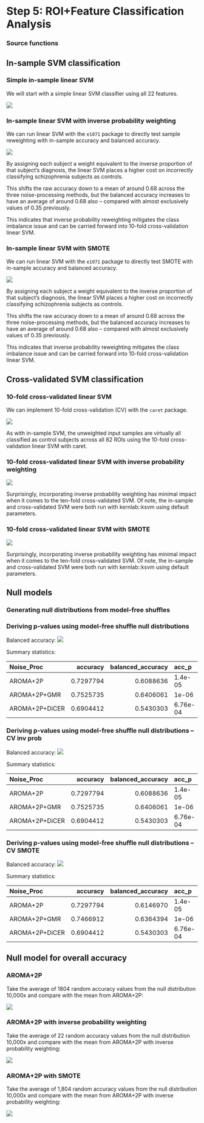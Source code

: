 Step 5: ROI+Feature Classification Analysis
================

### Source functions

## In-sample SVM classification

### Simple in-sample linear SVM

We will start with a simple linear SVM classifier using all 22 features.

![](Step5_README_files/figure-gfm/unnamed-chunk-3-1.png)<!-- -->

### In-sample linear SVM with inverse probability weighting

We can run linear SVM with the `e1071` package to directly test sample
reweighting with in-sample accuracy and balanced accuracy.

![](Step5_README_files/figure-gfm/unnamed-chunk-6-1.png)<!-- -->

By assigning each subject a weight equivalent to the inverse proportion
of that subject’s diagnosis, the linear SVM places a higher cost on
incorrectly classifying schizophrenia subjects as controls.

This shifts the raw accuracy down to a mean of around 0.68 across the
three noise-processing methods, but the balanced accuracy increases to
have an average of around 0.68 also – compared with almost exclusively
values of 0.35 previously.

This indicates that inverse probability reweighting mitigates the class
imbalance issue and can be carried forward into 10-fold cross-validation
linear SVM.

### In-sample linear SVM with SMOTE

We can run linear SVM with the `e1071` package to directly test SMOTE
with in-sample accuracy and balanced accuracy.

![](Step5_README_files/figure-gfm/unnamed-chunk-9-1.png)<!-- -->

By assigning each subject a weight equivalent to the inverse proportion
of that subject’s diagnosis, the linear SVM places a higher cost on
incorrectly classifying schizophrenia subjects as controls.

This shifts the raw accuracy down to a mean of around 0.68 across the
three noise-processing methods, but the balanced accuracy increases to
have an average of around 0.68 also – compared with almost exclusively
values of 0.35 previously.

This indicates that inverse probability reweighting mitigates the class
imbalance issue and can be carried forward into 10-fold cross-validation
linear SVM.

## Cross-validated SVM classification

### 10-fold cross-validated linear SVM

We can implement 10-fold cross-validation (CV) with the `caret` package.

![](Step5_README_files/figure-gfm/unnamed-chunk-12-1.png)<!-- -->

As with in-sample SVM, the unweighted input samples are virtually all
classified as control subjects across all 82 ROIs using the 10-fold
cross-validation linear SVM with caret.

### 10-fold cross-validated linear SVM with inverse probability weighting

![](Step5_README_files/figure-gfm/unnamed-chunk-15-1.png)<!-- -->

Surprisingly, incorporating inverse probability weighting has minimal
impact when it comes to the ten-fold cross-validated SVM. Of note, the
in-sample and cross-validated SVM were both run with kernlab::ksvm using
default parameters.

### 10-fold cross-validated linear SVM with SMOTE

![](Step5_README_files/figure-gfm/unnamed-chunk-18-1.png)<!-- -->

Surprisingly, incorporating inverse probability weighting has minimal
impact when it comes to the ten-fold cross-validated SVM. Of note, the
in-sample and cross-validated SVM were both run with kernlab::ksvm using
default parameters.

## Null models

### Generating null distributions from model-free shuffles

### Deriving p-values using model-free shuffle null distributions

Balanced accuracy:
![](Step5_README_files/figure-gfm/unnamed-chunk-22-1.png)<!-- -->

Summary statistics:
<table class="table" style="width: auto !important; margin-left: auto; margin-right: auto;">
<thead>
<tr>
<th style="text-align:left;">
Noise_Proc
</th>
<th style="text-align:right;">
accuracy
</th>
<th style="text-align:right;">
balanced_accuracy
</th>
<th style="text-align:left;">
acc_p
</th>
<th style="text-align:left;">
bal_acc_p
</th>
<th style="text-align:left;">
acc_p\_adj
</th>
<th style="text-align:left;">
bal_acc_p\_adj
</th>
</tr>
</thead>
<tbody>
<tr>
<td style="text-align:left;">
AROMA+2P
</td>
<td style="text-align:right;">
0.7297794
</td>
<td style="text-align:right;">
0.6088636
</td>
<td style="text-align:left;">
1.4e-05
</td>
<td style="text-align:left;">
2.2e-03
</td>
<td style="text-align:left;">
1.4e-05
</td>
<td style="text-align:left;">
2.2e-03
</td>
</tr>
<tr>
<td style="text-align:left;">
AROMA+2P+GMR
</td>
<td style="text-align:right;">
0.7525735
</td>
<td style="text-align:right;">
0.6406061
</td>
<td style="text-align:left;">
1e-06
</td>
<td style="text-align:left;">
1.68e-04
</td>
<td style="text-align:left;">
1e-06
</td>
<td style="text-align:left;">
1.68e-04
</td>
</tr>
<tr>
<td style="text-align:left;">
AROMA+2P+DiCER
</td>
<td style="text-align:right;">
0.6904412
</td>
<td style="text-align:right;">
0.5430303
</td>
<td style="text-align:left;">
6.76e-04
</td>
<td style="text-align:left;">
1.44e-01
</td>
<td style="text-align:left;">
6.76e-04
</td>
<td style="text-align:left;">
1.44e-01
</td>
</tr>
</tbody>
</table>

### Deriving p-values using model-free shuffle null distributions – CV inv prob

Balanced accuracy:
![](Step5_README_files/figure-gfm/unnamed-chunk-26-1.png)<!-- -->

Summary statistics:
<table class="table" style="width: auto !important; margin-left: auto; margin-right: auto;">
<thead>
<tr>
<th style="text-align:left;">
Noise_Proc
</th>
<th style="text-align:right;">
accuracy
</th>
<th style="text-align:right;">
balanced_accuracy
</th>
<th style="text-align:left;">
acc_p
</th>
<th style="text-align:left;">
bal_acc_p
</th>
<th style="text-align:left;">
acc_p\_adj
</th>
<th style="text-align:left;">
bal_acc_p\_adj
</th>
</tr>
</thead>
<tbody>
<tr>
<td style="text-align:left;">
AROMA+2P
</td>
<td style="text-align:right;">
0.7297794
</td>
<td style="text-align:right;">
0.6088636
</td>
<td style="text-align:left;">
1.4e-05
</td>
<td style="text-align:left;">
2.2e-03
</td>
<td style="text-align:left;">
1.4e-05
</td>
<td style="text-align:left;">
2.2e-03
</td>
</tr>
<tr>
<td style="text-align:left;">
AROMA+2P+GMR
</td>
<td style="text-align:right;">
0.7525735
</td>
<td style="text-align:right;">
0.6406061
</td>
<td style="text-align:left;">
1e-06
</td>
<td style="text-align:left;">
1.68e-04
</td>
<td style="text-align:left;">
1e-06
</td>
<td style="text-align:left;">
1.68e-04
</td>
</tr>
<tr>
<td style="text-align:left;">
AROMA+2P+DiCER
</td>
<td style="text-align:right;">
0.6904412
</td>
<td style="text-align:right;">
0.5430303
</td>
<td style="text-align:left;">
6.76e-04
</td>
<td style="text-align:left;">
1.44e-01
</td>
<td style="text-align:left;">
6.76e-04
</td>
<td style="text-align:left;">
1.44e-01
</td>
</tr>
</tbody>
</table>

### Deriving p-values using model-free shuffle null distributions – CV SMOTE

Balanced accuracy:
![](Step5_README_files/figure-gfm/unnamed-chunk-30-1.png)<!-- -->

Summary statistics:
<table class="table" style="width: auto !important; margin-left: auto; margin-right: auto;">
<thead>
<tr>
<th style="text-align:left;">
Noise_Proc
</th>
<th style="text-align:right;">
accuracy
</th>
<th style="text-align:right;">
balanced_accuracy
</th>
<th style="text-align:left;">
acc_p
</th>
<th style="text-align:left;">
bal_acc_p
</th>
<th style="text-align:left;">
acc_p\_adj
</th>
<th style="text-align:left;">
bal_acc_p\_adj
</th>
</tr>
</thead>
<tbody>
<tr>
<td style="text-align:left;">
AROMA+2P
</td>
<td style="text-align:right;">
0.7297794
</td>
<td style="text-align:right;">
0.6146970
</td>
<td style="text-align:left;">
1.4e-05
</td>
<td style="text-align:left;">
2.2e-03
</td>
<td style="text-align:left;">
1.4e-05
</td>
<td style="text-align:left;">
2.2e-03
</td>
</tr>
<tr>
<td style="text-align:left;">
AROMA+2P+GMR
</td>
<td style="text-align:right;">
0.7466912
</td>
<td style="text-align:right;">
0.6364394
</td>
<td style="text-align:left;">
1e-06
</td>
<td style="text-align:left;">
1.68e-04
</td>
<td style="text-align:left;">
1e-06
</td>
<td style="text-align:left;">
1.68e-04
</td>
</tr>
<tr>
<td style="text-align:left;">
AROMA+2P+DiCER
</td>
<td style="text-align:right;">
0.6904412
</td>
<td style="text-align:right;">
0.5430303
</td>
<td style="text-align:left;">
6.76e-04
</td>
<td style="text-align:left;">
1.44e-01
</td>
<td style="text-align:left;">
6.76e-04
</td>
<td style="text-align:left;">
1.44e-01
</td>
</tr>
</tbody>
</table>

## Null model for overall accuracy

### AROMA+2P

Take the average of 1804 random accuracy values from the null
distribution 10,000x and compare with the mean from AROMA+2P:

![](Step5_README_files/figure-gfm/unnamed-chunk-33-1.png)<!-- -->

### AROMA+2P with inverse probability weighting

Take the average of 22 random accuracy values from the null distribution
10,000x and compare with the mean from AROMA+2P with inverse probability
weighting:

![](Step5_README_files/figure-gfm/unnamed-chunk-34-1.png)<!-- -->

### AROMA+2P with SMOTE

Take the average of 1,804 random accuracy values from the null
distribution 10,000x and compare with the mean from AROMA+2P with
inverse probability weighting:

![](Step5_README_files/figure-gfm/unnamed-chunk-35-1.png)<!-- -->
